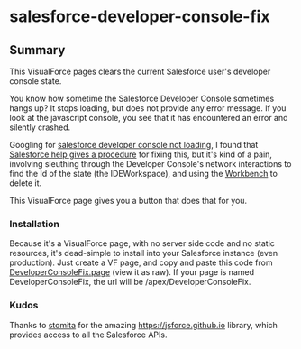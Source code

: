 # salesforce-developer-console-fix

## Summary
This VisualForce pages clears the current Salesforce user's developer console state.

You know how sometime the Salesforce Developer Console sometimes hangs up? It stops loading, but does not provide any error message. If you look at the javascript console, you see that it has encountered an error and silently crashed.

Googling for [salesforce developer console not loading](https://www.google.com/search?client=safari&rls=en&q=salesforce+developer+console+not+loading), I found that [Salesforce help gives a procedure](https://help.salesforce.com/articleView?id=000205964&language=en_US&type=1) for fixing this, but it's kind of a pain, involving sleuthing through the Developer Console's network interactions to find the Id of the state (the IDEWorkspace), and using the [Workbench](https://workbench.developerforce.com/login.php) to delete it.

This VisualForce page gives you a button that does that for you. 

### Installation

Because it's a VisualForce page, with no server side code and no static resources, it's dead-simple to install into your Salesforce instance (even production). Just create a VF page, and copy and paste this code from [DeveloperConsoleFix.page](https://github.com/bolaurent/salesforce-developer-console-fix/blob/master/DeveloperConsoleFix.page) (view it as raw). If your page is named DeveloperConsoleFix, the url will be /apex/DeveloperConsoleFix.

### Kudos

Thanks to [stomita](https://github.com/stomita) for the amazing https://jsforce.github.io library, which provides access to all the Salesforce APIs.

